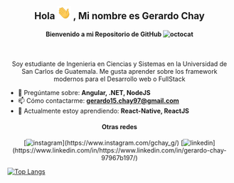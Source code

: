 <h2 align="center">
  Hola  <img src="https://raw.githubusercontent.com/jhonPariona/images/master/ProfileReadme/Hi.gif" alt="hello" height="30"/>
  , Mi nombre es Gerardo Chay
</h2>

<!-- presentation -->
<h4 align="center"> 
  Bienvenido a mi Repositorio de GitHub 
  <img src="https://camo.githubusercontent.com/e15e75521862be103c834df436a8f9e075c945e5/68747470733a2f2f6d656469612e67697068792e636f6d2f6d656469612f6475334a336358797a686a3735494f6776412f67697068792e676966" alt="octocat" height="30"/>
</h4>
<br/>
<p align="center"> 
  Soy estudiante de Ingenieria en Ciencias y Sistemas en la Universidad de San Carlos de Guatemala. 
  Me gusta aprender sobre los framework modernos para el Desarrollo web o FullStack
</p>

- 💬 Pregúntame sobre:  **Angular, .NET, NodeJS**
- 📫 Cómo contactarme: **gerardo15.chay97@gmail.com**
- 🌱 Actualmente estoy aprendiendo: **React-Native, ReactJS**


<div align="center">
  <h4>Otras redes</h4>
[<img src='https://cdn.jsdelivr.net/npm/simple-icons@3.0.1/icons/instagram.svg' alt='instagram' height='40'>](https://www.instagram.com/gchay_g/) 
[<img src='https://cdn.jsdelivr.net/npm/simple-icons@3.0.1/icons/linkedin.svg' alt='linkedin' height='40'>](https://www.linkedin.com/in/https://www.linkedin.com/in/gerardo-chay-97967b197/)  
</div>

[![Top Langs](https://github-readme-stats.vercel.app/api/top-langs/?username=gerchay&layout=compact)](https://github.com/anuraghazra/github-readme-stats)
